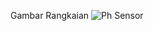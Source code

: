 Gambar Rangkaian
![Ph Sensor](https://github.com/user-attachments/assets/20a421a1-95ab-495c-a1d1-858a144cae12)

